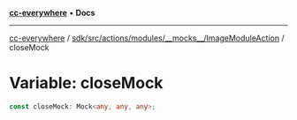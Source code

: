 [**cc-everywhere**](../../../../../../../index.md) • **Docs**

***

[cc-everywhere](../../../../../../../index.md) / [sdk/src/actions/modules/\_\_mocks\_\_/ImageModuleAction](../index.md) / closeMock

# Variable: closeMock

```ts
const closeMock: Mock<any, any, any>;
```
